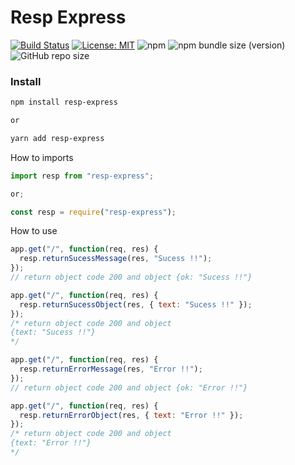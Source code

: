 # Resp Express

[![Build Status](https://travis-ci.com/joaomede/resp-express.svg?branch=master)](https://travis-ci.com/joaomede/resp-express)
[![License: MIT](https://img.shields.io/badge/License-MIT-yellow.svg)](https://opensource.org/licenses/MIT)
![npm](https://img.shields.io/npm/v/resp-express)
![npm bundle size (version)](https://img.shields.io/bundlephobia/min/resp-express/1.0.2)
![GitHub repo size](https://img.shields.io/github/repo-size/joaomede/resp-express)

### Install

```sh
npm install resp-express

or

yarn add resp-express
```

How to imports

```javascript
import resp from "resp-express";

or;

const resp = require("resp-express");
```

How to use

```javascript
app.get("/", function(req, res) {
  resp.returnSucessMessage(res, "Sucess !!");
});
// return object code 200 and object {ok: "Sucess !!"}

app.get("/", function(req, res) {
  resp.returnSucessObject(res, { text: "Sucess !!" });
});
/* return object code 200 and object 
{text: "Sucess !!"} 
*/

app.get("/", function(req, res) {
  resp.returnErrorMessage(res, "Error !!");
});
// return object code 200 and object {ok: "Error !!"}

app.get("/", function(req, res) {
  resp.returnErrorObject(res, { text: "Error !!" });
});
/* return object code 200 and object 
{text: "Error !!"} 
*/
```
